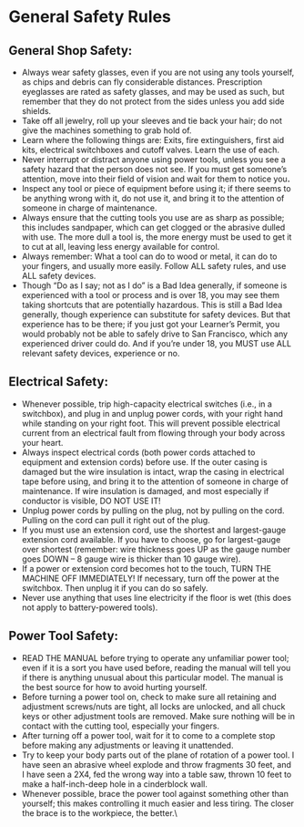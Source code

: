 # General Safety Rules

## General Shop Safety:

* Always wear safety glasses, even if you are not using any tools yourself, as chips and debris can fly considerable distances.  Prescription eyeglasses are rated as safety glasses, and may be used as such, but remember that they do not protect from the sides unless you add side shields.
* Take off all jewelry, roll up your sleeves and tie back your hair; do not give the machines something to grab hold of.
* Learn where the following things are:  Exits, fire extinguishers, first aid kits, electrical switchboxes and cutoff valves.  Learn the use of each.
* Never interrupt or distract anyone using power tools, unless you see a safety hazard that the person does not see.  If you must get someone’s attention, move into their field of vision and wait for them to notice yo&#x75;**.**
* Inspect any tool or piece of equipment before using it; if there seems to be anything wrong with it, do not use it, and bring it to the attention of someone in charge of maintenance.
* Always ensure that the cutting tools you use are as sharp as possible; this includes sandpaper, which can get clogged or the abrasive dulled with use.  The more dull a tool is, the more energy must be used to get it to cut at all, leaving less energy available for control.
* Always remember:  What a tool can do to wood or metal, it can do to your fingers, and usually more easily.  Follow ALL safety rules, and use ALL safety devices. &#x20;
* Though “Do as I say; not as I do” is a Bad Idea generally, if someone is experienced with a tool or process and is over 18, you may see them taking shortcuts that are potentially hazardous.  This is still a Bad Idea generally, though experience can substitute for safety devices. But that experience has to be there; if you just got your Learner’s Permit, you would probably not be able to safely drive to San Francisco, which any experienced driver could do.  And if you’re under 18, you MUST use ALL relevant safety devices, experience or no.

## Electrical Safety:

* Whenever possible, trip high-capacity electrical switches (i.e., in a switchbox), and plug in and unplug power cords, with your right hand while standing on your right foot.  This will prevent possible electrical current from an electrical fault from flowing through your body across your heart.
* Always inspect electrical cords (both power cords attached to equipment and extension cords) before use.  If the outer casing is damaged but the wire insulation is intact, wrap the casing in electrical tape before using, and bring it to the attention of someone in charge of maintenance.  If wire insulation is damaged, and most especially if conductor is visible, DO NOT USE IT!
* Unplug power cords by pulling on the plug, not by pulling on the cord.  Pulling on the cord can pull it right out of the plug.
* If you must use an extension cord, use the shortest and largest-gauge extension cord available.  If you have to choose, go for largest-gauge over shortest (remember: wire thickness goes UP as the gauge number goes DOWN – 8 gauge wire is thicker than 10 gauge wire).
* If a power or extension cord becomes hot to the touch, TURN THE MACHINE OFF IMMEDIATELY!  If necessary, turn off the power at the switchbox. Then unplug it if you can do so safely.
* Never use anything that uses line electricity if the floor is wet (this does not apply to battery-powered tools).

## Power Tool Safety:

* READ THE MANUAL before trying to operate any unfamiliar power tool; even if it is a sort you have used before, reading the manual will tell you if there is anything unusual about this particular model.  The manual is the best source for how to avoid hurting yourself.
* Before turning a power tool on, check to make sure all retaining and adjustment screws/nuts are tight, all locks are unlocked, and all chuck keys or other adjustment tools are removed.  Make sure nothing will be in contact with the cutting tool, especially your fingers.
* After turning off a power tool, wait for it to come to a complete stop before making any adjustments or leaving it unattended.
* Try to keep your body parts out of the plane of rotation of a power tool.  I have seen an abrasive wheel explode and throw fragments 30 feet, and I have seen a 2X4, fed the wrong way into a table saw, thrown 10 feet to make a half-inch-deep hole in a cinderblock wall.
* Whenever possible, brace the power tool against something other than yourself; this makes controlling it much easier and less tiring.  The closer the brace is to the workpiece, the better.\
